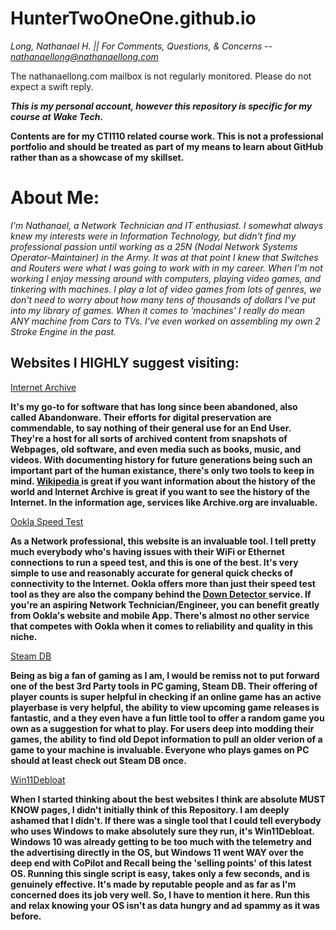 # HunterTwoOneOne.github.io
*Long, Nathanael H. || For Comments, Questions, & Concerns -- nathanaellong@nathanaellong.com*

The nathanaellong.com mailbox is not regularly monitored. Please do not expect a swift reply.

***This is my personal account, however this repository is specific for my course at Wake Tech.***

**Contents are for my CTI110 related course work. This is not a professional portfolio and should be treated as part of my means to learn about GitHub rather than as a showcase of my skillset.**

<H1>About Me:</H1>

*I'm Nathanael, a Network Technician and IT enthusiast. I somewhat always knew my interests were in Information Technology, but didn't find my professional passion until working as a 25N (Nodal Network Systems Operator-Maintainer) in the Army. It was at that point I knew that Switches and Routers were what I was going to work with in my career. When I'm not working I enjoy messing around with computers, playing video games, and tinkering with machines. I play a lot of video games from lots of genres, we don't need to worry about how many tens of thousands of dollars I've put into my library of games. When it comes to 'machines' I really do mean ANY machine from Cars to TVs. I've even worked on assembling my own 2 Stroke Engine in the past.*

<H2>Websites I HIGHLY suggest visiting:</H2>

<a href="https://archive.org/"> Internet Archive </a>

**It's my go-to for software that has long since been abandoned, also called Abandonware. Their efforts for digital preservation are commendable, to say nothing of their general use for an End User. They're a host for all sorts of archived content from snapshots of Webpages, old software, and even media such as books, music, and videos. With documenting history for future generations being such an important part of the human existance, there's only two tools to keep in mind. <a href="https://www.wikipedia.org/"> Wikipedia </a> is great if you want information about the history of the world and Internet Archive is great if you want to see the history of the Internet. In the information age, services like Archive.org are invaluable.**

<a href="https://www.speedtest.net"> Ookla Speed Test </a>

**As a Network professional, this website is an invaluable tool. I tell pretty much everybody who's having issues with their WiFi or Ethernet connections to run a speed test, and this is one of the best. It's very simple to use and reasonably accurate for general quick checks of connectivity to the Internet. Ookla offers more than just their speed test tool as they are also the company behind the <a href="https://downdetector.com/"> Down Detector </a> service. If you're an aspiring Network Technician/Engineer, you can benefit greatly from Ookla's website and mobile App. There's almost no other service that competes with Ookla when it comes to reliability and quality in this niche.**

<a href="https://steamdb.info/"> Steam DB </a>

**Being as big a fan of gaming as I am, I would be remiss not to put forward one of the best 3rd Party tools in PC gaming, Steam DB. Their offering of player counts is super helpful in checking if an online game has an active playerbase is very helpful, the ability to view upcoming game releases is fantastic, and a they even have a fun little tool to offer a random game you own as a suggestion for what to play. For users deep into modding their games, the ability to find old Depot information to pull an older verion of a game to your machine is invaluable. Everyone who plays games on PC should at least check out Steam DB once.**

<a href="https://github.com/Raphire/Win11Debloat"> Win11Debloat </a>

**When I started thinking about the best websites I think are absolute MUST KNOW pages, I didn't initially think of this Repository. I am deeply ashamed that I didn't. If there was a single tool that I could tell everybody who uses Windows to make absolutely sure they run, it's Win11Debloat. Windows 10 was already getting to be too much with the telemetry and the advertising directly in the OS, but Windows 11 went WAY over the deep end with CoPilot and Recall being the 'selling points' of this latest OS. Running this single script is easy, takes only a few seconds, and is genuinely effective. It's made by reputable people and as far as I'm concerned does its job very well. So, I have to mention it here. Run this and relax knowing your OS isn't as data hungry and ad spammy as it was before.**